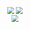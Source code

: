 <p align="center">
  <img src="https://capsule-render.vercel.app/api?type=waving&color=auto&height=150&section=header&text=about%20me&fontSize=50&animation=fadeIn&fontAlignY=38&descAlignY=51&descAlign=62" />
  <img src="https://github-readme-stats.vercel.app/api?username=gandalf-the-lonesome&show_icons=true&theme=holi&hide=issues,contribs" />
  <br>
  <img src="https://github-readme-stats.vercel.app/api/top-langs/?username=gandalf-the-lonesome&hide_progress=true&theme=holi" />
</p>
